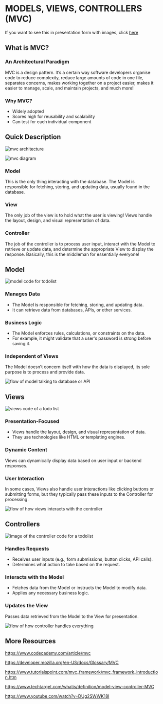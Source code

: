 # MODELS, VIEWS, CONTROLLERS (MVC)

If you want to see this in presentation form with images, click [here](https://drive.google.com/file/d/1x1OQlmxUYDJ8X7k_y7STIBZyoVMk9iMF/view?usp=sharing)

## What is MVC?

### An Architectural Paradigm

MVC is a design pattern. It’s a certain way software developers organise code to reduce complexity, reduce large amounts of code in one file, separates concerns, makes working together on a project easier, makes it easier to manage, scale, and maintain projects, and much more!

### Why MVC?

- Widely adopted
- Scores high for reusability and scalability
- Can test for each individual component

## Quick Description

![mvc architecture](image-7.png)

![mvc diagram](image-6.png)

### Model

This is the only thing interacting with the database. The Model is responsible for fetching, storing, and updating data, usually found in the database.

### View

The only job of the view is to hold what the user is viewing! Views handle the layout, design, and visual representation of data.

### Controller

The job of the controller is to process user input, interact with the Model to retrieve or update data, and determine the appropriate View to display the response. Basically, this is the middleman for essentially everyone!

## Model


![model code for todolist](image-5.png)

### Manages Data

- The Model is responsible for fetching, storing, and updating data.
- It can retrieve data from databases, APIs, or other services.

### Business Logic

- The Model enforces rules, calculations, or constraints on the data.
- For example, it might validate that a user's password is strong before saving it.

### Independent of Views

The Model doesn’t concern itself with how the data is displayed, its sole purpose is to process and provide data.

![flow of model talking to database or API](image-4.png)

## Views

![views code of a todo list](image-3.png)

### Presentation-Focused

- Views handle the layout, design, and visual representation of data.
- They use technologies like HTML or templating engines.

### Dynamic Content

Views can dynamically display data based on user input or backend responses.

### User Interaction

In some cases, Views also handle user interactions like clicking buttons or submitting forms, but they typically pass these inputs to the Controller for processing.

![flow of how views interacts with the controller](image-2.png)
## Controllers

![image of the controller code for a todolist](image.png)

### Handles Requests

- Receives user inputs (e.g., form submissions, button clicks, API calls).
- Determines what action to take based on the request.

### Interacts with the Model

- Fetches data from the Model or instructs the Model to modify data.
- Applies any necessary business logic.

### Updates the View

Passes data retrieved from the Model to the View for presentation.

![flow of how controller handles everything](image-1.png)

## More Resources

https://www.codecademy.com/article/mvc

https://developer.mozilla.org/en-US/docs/Glossary/MVC

https://www.tutorialspoint.com/mvc_framework/mvc_framework_introduction.htm

https://www.techtarget.com/whatis/definition/model-view-controller-MVC

https://www.youtube.com/watch?v=DUg2SWWK18I
